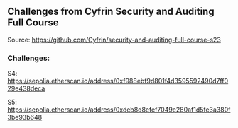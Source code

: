## Challenges from Cyfrin Security and Auditing Full Course
Source: https://github.com/Cyfrin/security-and-auditing-full-course-s23

### Challenges: 
S4: https://sepolia.etherscan.io/address/0xf988ebf9d801f4d3595592490d7ff029e438deca

S5: https://sepolia.etherscan.io/address/0xdeb8d8efef7049e280af1d5fe3a380f3be93b648
